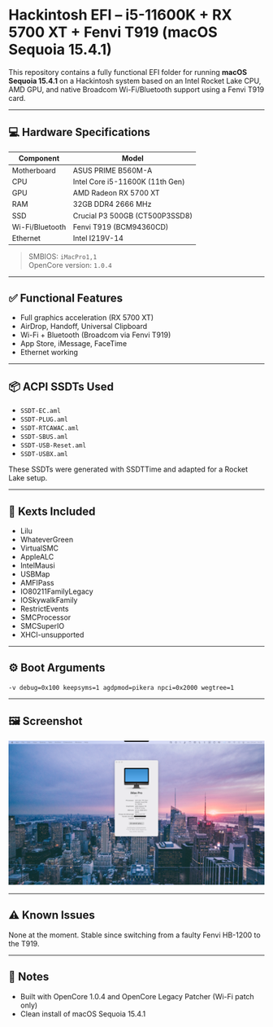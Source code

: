 # Hackintosh EFI – i5-11600K + RX 5700 XT + Fenvi T919 (macOS Sequoia 15.4.1)

This repository contains a fully functional EFI folder for running **macOS Sequoia 15.4.1** on a Hackintosh system based on an Intel Rocket Lake CPU, AMD GPU, and native Broadcom Wi-Fi/Bluetooth support using a Fenvi T919 card.

---

## 💻 Hardware Specifications

| Component        | Model                            |
|------------------|----------------------------------|
| Motherboard      | ASUS PRIME B560M-A               |
| CPU              | Intel Core i5-11600K (11th Gen)  |
| GPU              | AMD Radeon RX 5700 XT            |
| RAM              | 32GB DDR4 2666 MHz               |
| SSD              | Crucial P3 500GB (CT500P3SSD8)   |
| Wi-Fi/Bluetooth  | Fenvi T919 (BCM94360CD)          |
| Ethernet         | Intel I219V-14                   |

> SMBIOS: `iMacPro1,1`  
> OpenCore version: `1.0.4`

---

## ✅ Functional Features

- Full graphics acceleration (RX 5700 XT)
- AirDrop, Handoff, Universal Clipboard
- Wi-Fi + Bluetooth (Broadcom via Fenvi T919)
- App Store, iMessage, FaceTime
- Ethernet working

---

## 📦 ACPI SSDTs Used

- `SSDT-EC.aml`
- `SSDT-PLUG.aml`
- `SSDT-RTCAWAC.aml`
- `SSDT-SBUS.aml`
- `SSDT-USB-Reset.aml`
- `SSDT-USBX.aml`

These SSDTs were generated with SSDTTime and adapted for a Rocket Lake setup.

---

## 🧩 Kexts Included

- Lilu
- WhateverGreen
- VirtualSMC
- AppleALC
- IntelMausi
- USBMap
- AMFIPass
- IO80211FamilyLegacy
- IOSkywalkFamily
- RestrictEvents
- SMCProcessor
- SMCSuperIO
- XHCI-unsupported

---

## ⚙️ Boot Arguments

```
-v debug=0x100 keepsyms=1 agdpmod=pikera npci=0x2000 wegtree=1
```

---

## 🖼️ Screenshot

![macOS Desktop](https://github.com/fabienmillet/Hackintosh-EFI-i5-11600K-RX5700XT/blob/main/screenshot.png?raw=true)

---

## ⚠️ Known Issues

None at the moment. Stable since switching from a faulty Fenvi HB-1200 to the T919.

---

## 📝 Notes

- Built with OpenCore 1.0.4 and OpenCore Legacy Patcher (Wi-Fi patch only)
- Clean install of macOS Sequoia 15.4.1
